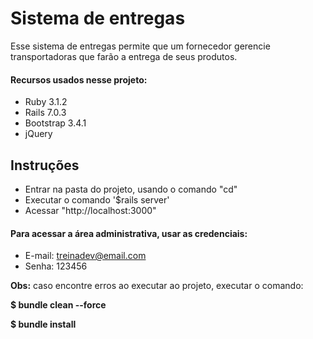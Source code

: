 # Sistema de entregas

Esse sistema de entregas permite que um fornecedor gerencie transportadoras que farão a entrega de seus produtos.

#### Recursos usados nesse projeto:

- Ruby 3.1.2
- Rails 7.0.3
- Bootstrap 3.4.1
- jQuery

## Instruções

- Entrar na pasta do projeto, usando o comando "cd"
- Executar o comando '$rails server'
- Acessar "http://localhost:3000"

#### Para acessar a área administrativa, usar as credenciais:
- E-mail: treinadev@email.com
- Senha: 123456

**Obs:** caso encontre erros ao executar ao projeto, executar o comando:

**$ bundle clean --force**

**$ bundle install**